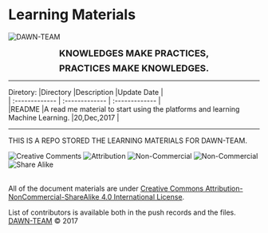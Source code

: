 
# Learning Materials


![DAWN-TEAM](https://avatars0.githubusercontent.com/u/31675657?s=300&v=4)
<p style="margin: 0.5em auto; text-align: center;font-size:large;font-weight: bold;">KNOWLEDGES MAKE PRACTICES<!-- POSSIBLE  -->,</p> 
<p style="margin: 0 auto; text-align: center;font-size:large;font-weight: bold;">PRACTICES MAKE KNOWLEDGES<!-- FORWARD  -->.</p>

--------

Diretory:
|Directory    |Description    |Update Date    |  
| :------------- | :------------- | :------------- |  
|README    |A read me material to start using the platforms and learning Machine Learning.    |20,Dec,2017    |  


--------

THIS IS A REPO STORED THE LEARNING MATERIALS FOR DAWN-TEAM.   
 

<a rel="license" style="text-decoration:none;hover:none;" href="http://creativecommons.org/licenses/by-nc-sa/4.0/">
    <div style="margin-top:0.5em;margin-bottom:1em;">
        <img alt="Creative Comments" style="display:inline;"  src="https://mirrors.creativecommons.org/presskit/icons/cc.svg"/>
        <img alt="Attribution" style="display:inline;margin-top:0;"  src="https://mirrors.creativecommons.org/presskit/icons/by.svg"/>
        <img alt="Non-Commercial" style="display:inline;margin-top:0;"  src="https://mirrors.creativecommons.org/presskit/icons/nc.svg"/>
        <img alt="Non-Commercial" style="display:inline;margin-top:0;"  src="https://mirrors.creativecommons.org/presskit/icons/nc-jp.svg"/>
        <img alt="Share Alike" style="display:inline;margin-top:0;"  src="https://mirrors.creativecommons.org/presskit/icons/sa.svg"/>
     </div>
</a>
<br />
All of the document materials are under <a rel="license" href="http://creativecommons.org/licenses/by-nc-sa/4.0/">Creative Commons Attribution-NonCommercial-ShareAlike 4.0 International License</a>.

List of contributors is available both in the push records and the files.
[DAWN-TEAM](https://github.com/Dawn-Team/) © 2017
